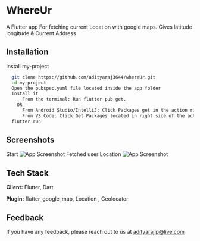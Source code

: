 
# WhereUr

A Flutter app For fetching current Location with google maps. Gives latitude longitude & Current Address




## Installation

Install my-project

```bash
  git clone https://github.com/adityaraj3644/whereUr.git
  cd my-project
  Open the pubspec.yaml file located inside the app folder
  Install it
      From the terminal: Run flutter pub get.
    OR
      From Android Studio/IntelliJ: Click Packages get in the action ribbon at the top of pubspec.yaml.
      From VS Code: Click Get Packages located in right side of the action ribbon at the top of pubspec.yaml.
  flutter run
```

    
## Screenshots
Start
![App Screenshot](https://github.com/adityaraj3644/whereUr/blob/main/screenshots/initialPage.jpg?raw=true)
Fetched user Location
![App Screenshot](https://github.com/adityaraj3644/whereUr/blob/main/screenshots/LocationPage.jpg?raw=true)

  
## Tech Stack

**Client:** Flutter, Dart

**Plugin:** flutter_google_map, Location , Geolocator


## Feedback

If you have any feedback, please reach out to us at adityarajlp@live.com

  
